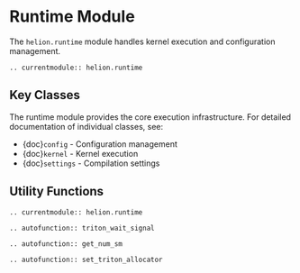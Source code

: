 # Runtime Module

The `helion.runtime` module handles kernel execution and configuration management.

```{eval-rst}
.. currentmodule:: helion.runtime
```

## Key Classes

The runtime module provides the core execution infrastructure. For detailed documentation of individual classes, see:

- {doc}`config` - Configuration management
- {doc}`kernel` - Kernel execution
- {doc}`settings` - Compilation settings

## Utility Functions

```{eval-rst}
.. currentmodule:: helion.runtime

.. autofunction:: triton_wait_signal

.. autofunction:: get_num_sm

.. autofunction:: set_triton_allocator
```
